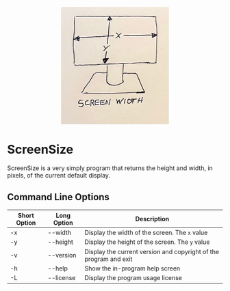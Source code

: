 <p align="center"> 
    <img width="50%" src ="https://github.com/frossm/screensize/raw/master/graphics/PostIt.jpg">
</p> 

# ScreenSize

ScreenSize is a very simply program that returns the height and width, in pixels, of the current default display.


## Command Line Options

Short Option|Long Option | Description
---------| -----------| --------------
-x|--width|Display the width of the screen.  The `x` value
-y|--height|Display the height of the screen.  The `y` value
-v|--version|Display the current version and copyright of the program and exit
-h|--help|Show the in-program help screen
-L|--license|Display the program usage license


